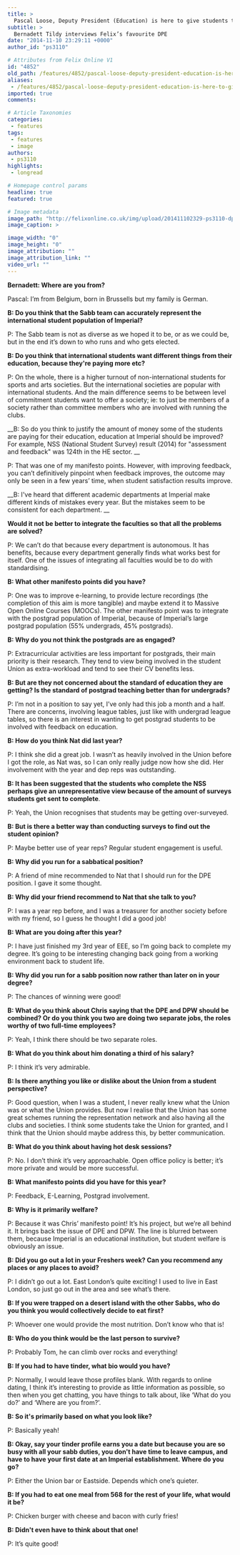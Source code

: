 ```yaml
---
title: >
  Pascal Loose, Deputy President (Education) is here to give students the satisfaction they deserve
subtitle: >
  Bernadett Tildy interviews Felix’s favourite DPE
date: "2014-11-10 23:29:11 +0000"
author_id: "ps3110"

# Attributes from Felix Online V1
id: "4852"
old_path: /features/4852/pascal-loose-deputy-president-education-is-here-to-give-students-the-satisfaction-they-deserve
aliases:
 - /features/4852/pascal-loose-deputy-president-education-is-here-to-give-students-the-satisfaction-they-deserve
imported: true
comments:

# Article Taxonomies
categories:
 - features
tags:
 - features
 - image
authors:
 - ps3110
highlights:
 - longread

# Homepage control params
headline: true
featured: true

# Image metadata
image_path: "http://felixonline.co.uk/img/upload/201411102329-ps3110-dpe_by_tlim-for-site.jpg"
image_caption: >

image_width: "0"
image_height: "0"
image_attribution: ""
image_attribution_link: ""
video_url: ""
---
```


__Bernadett: Where are you from?__

Pascal: I’m from Belgium, born in Brussells but my family is German.

__B: Do you think that the Sabb team can accurately represent the international student population of Imperial?__

P: The Sabb team is not as diverse as we hoped it to be, or as we could be, but in the end it’s down to who runs and who gets elected.

__B: Do you think that international students want different things from their education, because they're paying more etc?__

P: On the whole, there is a higher turnout of non-international students for sports and arts societies. But the international societies are popular with international students. And the main difference seems to be between level of commitment students want to offer a society; ie: to just be members of a society rather than committee members who are involved with running the clubs.

__B: So do you think to justify the amount of money some of the students are paying for their education, education at Imperial should be improved? For example, NSS (National Student Survey) result (2014) for "assessment and feedback" was 124th in the HE sector. __

P: That was one of my manifesto points. However, with improving feedback, you can’t definitively pinpoint when feedback improves, the outcome may only be seen in a few years’ time, when student satisfaction results improve.

__B: I've heard that different academic departments at Imperial make different kinds of mistakes every year. But the mistakes seem to be consistent for each department. __

__Would it not be better to integrate the faculties so that all the problems are solved?__

P: We can’t do that because every department is autonomous. It has benefits, because every department generally finds what works best for itself. One of the issues of integrating all faculties would be to do with standardising.

__B: What other manifesto points did you have?__

P: One was to improve e-learning, to provide lecture recordings (the completion of this aim is more tangible) and maybe extend it to Massive Open Online Courses (MOOCs). The other manifesto point was to integrate with the postgrad population of Imperial, because of Imperial’s large postgrad population (55% undergrads, 45% postgrads).

__B: Why do you not think the postgrads are as engaged?__

P: Extracurricular activities are less important for postgrads, their main priority is their research. They tend to view being involved in the student Union as extra-workload and tend to see their CV benefits less.

__B: But are they not concerned about the standard of education they are getting? Is the standard of postgrad teaching better than for undergrads?__

P: I’m not in a position to say yet, I’ve only had this job a month and a half. There are concerns, involving league tables, just like with undergrad league tables, so there is an interest in wanting to get postgrad students to be involved with feedback on education.

__B: How do you think Nat did last year?__

P: I think she did a great job. I wasn’t as heavily involved in the Union before I got the role, as Nat was, so I can only really judge now how she did. Her involvement with the year and dep reps was outstanding.

__B: It has been suggested that the students who complete the NSS perhaps give an unrepresentative view because of the amount of surveys students get sent to complete__.

P: Yeah, the Union recognises that students may be getting over-surveyed.

__B: But is there a better way than conducting surveys to find out the student opinion?__

P: Maybe better use of year reps? Regular student engagement is useful.

__B: Why did you run for a sabbatical position?__

P: A friend of mine recommended to Nat that I should run for the DPE position. I gave it some thought.

__B: Why did your friend recommend to Nat that she talk to you?__

P: I was a year rep before, and I was a treasurer for another society before with my friend, so I guess he thought I did a good job!

__B: What are you doing after this year?__

P: I have just finished my 3rd year of EEE, so I’m going back to complete my degree. It’s going to be interesting changing back going from a working environment back to student life.

__B: Why did you run for a sabb position now rather than later on in your degree?__

P: The chances of winning were good!

__B: What do you think about Chris saying that the DPE and DPW should be combined? Or do you think you two are doing two separate jobs, the roles worthy of two full-time employees?__

P: Yeah, I think there should be two separate roles.

__B: What do you think about him donating a third of his salary?__

P: I think it’s very admirable.

__B: Is there anything you like or dislike about the Union from a student perspective?__

P: Good question, when I was a student, I never really knew what the Union was or what the Union provides. But now I realise that the Union has some great schemes running the representation network and also having all the clubs and societies. I think some students take the Union for granted, and I think that the Union should maybe address this, by better communication.

__B: What do you think about having hot desk sessions?__

P: No. I don’t think it’s very approachable. Open office policy is better; it’s more private and would be more successful.

__B: What manifesto points did you have for this year?__

P: Feedback, E-Learning, Postgrad involvement.

__B: Why is it primarily welfare?__

P: Because it was Chris’ manifesto point! It’s his project, but we’re all behind it. It brings back the issue of DPE and DPW. The line is blurred between them, because Imperial is an educational institution, but student welfare is obviously an issue.

__B: Did you go out a lot in your Freshers week? Can you recommend any places or any places to avoid?__

P: I didn’t go out a lot. East London’s quite exciting! I used to live in East London, so just go out in the area and see what’s there.

__B: If you were trapped on a desert island with the other Sabbs, who do you think you would collectively decide to eat first?__

P: Whoever one would provide the most nutrition. Don’t know who that is!

__B: Who do you think would be the last person to survive?__

P: Probably Tom, he can climb over rocks and everything!

__B: If you had to have tinder, what bio would you have?__

P: Normally, I would leave those profiles blank. With regards to online dating, I think it’s interesting to provide as little information as possible, so then when you get chatting, you have things to talk about, like ‘What do you do?’ and ‘Where are you from?’.

__B: So it's primarily based on what you look like?__

P: Basically yeah!

__B: Okay, say your tinder profile earns you a date but because you are so busy with all your sabb duties, you don't have time to leave campus, and have to have your first date at an Imperial establishment. Where do you go?__

P: Either the Union bar or Eastside. Depends which one’s quieter.

__B: If you had to eat one meal from 568 for the rest of your life, what would it be?__

P: Chicken burger with cheese and bacon with curly fries!

__B: Didn't even have to think about that one!__

P: It’s quite good!
